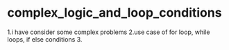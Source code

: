# complex_logic_and_loop_conditions
1.i have  consider some complex problems 
2.use case of for loop, while loops, if else conditions
3.

